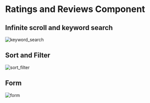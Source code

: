 # Ratings and Reviews Component

## Infinite scroll and keyword search

![keyword_search](screenshots/keyword_search_small.gif)

## Sort and Filter

![sort_filter](screenshots/sort_filter_small.gif)

## Form

![form](screenshots/form.gif)
